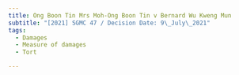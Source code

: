 ```yaml
---
title: Ong Boon Tin Mrs Moh-Ong Boon Tin v Bernard Wu Kweng Mun
subtitle: "[2021] SGMC 47 / Decision Date: 9\_July\_2021"
tags:
  - Damages
  - Measure of damages
  - Tort

---
```

